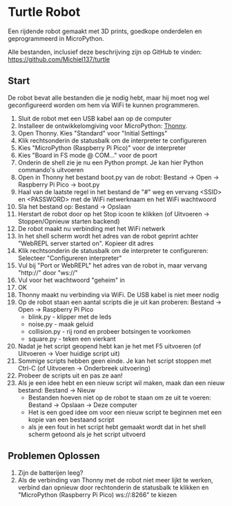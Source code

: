 # Turtle Robot

Een rijdende robot gemaakt met 3D prints, goedkope onderdelen en geprogrammeerd in MicroPython.

Alle bestanden, inclusief deze beschrijving zijn op GitHub te vinden: https://github.com/Michiel137/turtle

## Start

De robot bevat alle bestanden die je nodig hebt, maar hij moet nog wel geconfigureerd worden om hem via WiFi te kunnen programmeren.

1. Sluit de robot met een USB kabel aan op de computer
1. Installeer de ontwikkelomgiving voor MicroPython: [Thonny](https://thonny.org/).
1. Open Thonny. Kies "Standard" voor "Initial Settings"
1. Klik rechtsonderin de statusbalk om de interpreter te configureren
1. Kies "MicroPython (Raspberry Pi Pico)" voor de interpreter
1. Kies "Board in FS mode @ COM..." voor de poort
1. Onderin de shell zie je nu een Python prompt. Je kan hier Python commando's uitvoeren
1. Open in Thonny het bestand boot.py van de robot: Bestand -> Open -> Raspberry Pi Pico -> boot.py
1. Haal van de laatste regel in het bestand de "#" weg en vervang \<SSID\> en \<PASSWORD\> met de WiFi netwerknaam en het WiFi wachtwoord
1. Sla het bestand op: Bestand -> Opslaan
1. Herstart de robot door op het Stop icoon te klikken (of Uitvoeren -> Stoppen/Opnieuw starten backend)
1. De robot maakt nu verbinding met het WiFi netwerk
1. In het shell scherm wordt het adres van de robot geprint achter "WebREPL server started on". Kopieer dit adres
1. Klik rechtsonderin de statusbalk om de interpreter te configureren: Selecteer "Configureren interpreter"
1. Vul bij "Port or WebREPL" het adres van de robot in, maar vervang "http://" door "ws://"
1. Vul voor het wachtwoord "geheim" in
1. OK
1. Thonny maakt nu verbinding via WiFi. De USB kabel is niet meer nodig
1. Op de robot staan een aantal scripts die je uit kan proberen: Bestand -> Open -> Raspberry Pi Pico
    - blink.py - klipper met de leds
    - noise.py - maak geluid
    - collision.py - rij rond en probeer botsingen te voorkomen
    - square.py - teken een vierkant
1. Nadat je het script geopend hebt kan je het met F5 uitvoeren (of Uitvoeren -> Voer huidige script uit)
1. Sommige scripts hebben geen einde. Je kan het script stoppen met Ctrl-C (of Uitvoeren -> Onderbreek uitvoering)
1. Probeer de scripts uit en pas ze aan!
1. Als je een idee hebt en een nieuw script wil maken, maak dan een nieuw bestand: Bestand -> Nieuw
    - Bestanden hoeven niet op de robot te staan om ze uit te voeren: Bestand -> Opslaan -> Deze computer
    - Het is een goed idee om voor een nieuw script te beginnen met een kopie van een bestaand script
    - als je een fout in het script hebt gemaakt wordt dat in het shell scherm getoond als je het script uitvoerd

## Problemen Oplossen

1. Zijn de batterijen leeg?
1. Als de verbinding van Thonny met de robot niet meer lijkt te werken, verbind dan opnieuw door rechtonderin de statusbalk te klikken en "MicroPython (Raspberry Pi Pico) ws://<ip>:8266" te kiezen
